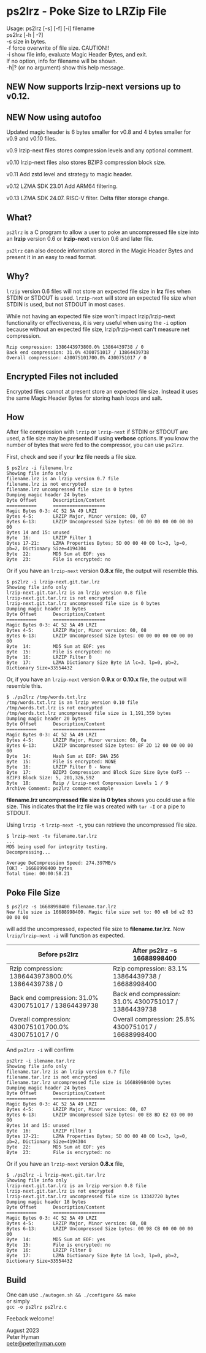 # ps2lrz - Poke Size to LRZip File

Usage: ps2lrz [-s] [-f] [-i] filename  
       ps2lrz [-h | -?]  
  -s   size in bytes.  
  -f   force overwrite of file size. CAUTION!!  
  -i   show file info, evaluate Magic Header Bytes, and exit.  
	If no option, info for filename will be shown.  
  -h|? (or no argument) show this help message.

## NEW Now supports lrzip-next versions up to  v0.12.
## NEW Now using autofoo

Updated magic header is 6 bytes smaller for v0.8 and
4 bytes smaller for v0.9 and v0.10 files.

v0.9 lrzip-next files stores compression levels and any
optional comment.

v0.10 lrzip-next files also stores BZIP3 compression block size.

v0.11 Add zstd level and strategy to magic header.

v0.12 LZMA SDK 23.01 Add ARM64 filtering.

v0.13 LZMA SDK 24.07. RISC-V filter. Delta filter storage change.

## What?
`ps2lrz` is a C program to allow a user to poke an uncompressed
file size into an **lrzip** version 0.6 or **lrzip-next**
version 0.6 and later file.

`ps2lrz` can also decode information stored in the Magic Header
Bytes and present it in an easy to read format.

## Why?
`lrzip` version 0.6 files will not store an expected file size
in **lrz** files when STDIN or STDOUT is used. `lrzip-next`
will store an expected file size when STDIN is used, but not STDOUT
in most cases.

While not having an expected file size won't impact lrzip/lrzip-next
functionality or effectiveness, it is very useful when using the `-i`
option because without an expected file size, lrzip/lrzip-next can't
measure net compression.

```
Rzip compression: 1386443973800.0% 13864439738 / 0
Back end compression: 31.0% 4300751017 / 13864439738
Overall compression: 430075101700.0% 4300751017 / 0
```

## Encrypted Files not included
Encrypted files cannot at present store an expected file size. Instead
it uses the same Magic Header Bytes for storing hash loops and salt.

## How
After file compression with `lrzip` or `lrzip-next` if STDIN or STDOUT
are used, a file size may be presented if using **verbose** options.
If you know the number of bytes that were fed to the compressor, you
can use `ps2lrz`.

First, check and see if your **lrz** file needs a file size.
```
$ ps2lrz -i filename.lrz
Showing file info only
filename.lrz is an lrzip version 0.7 file
filename.lrz is not encrypted
filename.lrz uncompressed file size is 0 bytes
Dumping magic header 24 bytes
Byte Offset      Description/Content
===========      ===================
Magic Bytes 0-3: 4C 52 5A 49 LRZI
Bytes 4-5:       LRZIP Major, Minor version: 00, 07
Bytes 6-13:      LRZIP Uncompressed Size bytes: 00 00 00 00 00 00 00 00 
Bytes 14 and 15: unused
Byte  16:        LRZIP Filter 1
Bytes 17-21:     LZMA Properties Bytes; 5D 00 00 40 00 lc=3, lp=0, pb=2, Dictionary Size=4194304
Byte  22:        MD5 Sum at EOF: yes
Byte  23:        File is encrypted: no
```
Or if you have an `lrzip-next` version **0.8.x** file, the output will resemble this.
```
$ ps2lrz -i lrzip-next.git.tar.lrz
Showing file info only
lrzip-next.git.tar.lrz is an lrzip version 0.8 file
lrzip-next.git.tar.lrz is not encrypted
lrzip-next.git.tar.lrz uncompressed file size is 0 bytes
Dumping magic header 18 bytes
Byte Offset      Description/Content
===========      ===================
Magic Bytes 0-3: 4C 52 5A 49 LRZI
Bytes 4-5:       LRZIP Major, Minor version: 00, 08
Bytes 6-13:      LRZIP Uncompressed Size bytes: 00 00 00 00 00 00 00 00 
Byte  14:        MD5 Sum at EOF: yes
Byte  15:        File is encrypted: no
Byte  16:        LRZIP Filter 0
Byte  17:        LZMA Dictionary Size Byte 1A lc=3, lp=0, pb=2, Dictionary Size=33554432
```
Or, if you have an `lrzip-next` version **0.9.x** or **0.10.x** file, the output will resemble this.
```
$ ./ps2lrz /tmp/words.txt.lrz
/tmp/words.txt.lrz is an lrzip version 0.10 file
/tmp/words.txt.lrz is not encrypted
/tmp/words.txt.lrz uncompressed file size is 1,191,359 bytes
Dumping magic header 20 bytes
Byte Offset      Description/Content
===========      ===================
Magic Bytes 0-3: 4C 52 5A 49 LRZI
Bytes 4-5:       LRZIP Major, Minor version: 00, 0a
Bytes 6-13:      LRZIP Uncompressed Size bytes: BF 2D 12 00 00 00 00 00 
Byte  14:        Hash Sum at EOF: SHA 256
Byte  15:        File is encrypted: NONE
Byte  16:        LRZIP Filter 0 - None
Byte  17:        BZIP3 Compression and Block Size Size Byte 0xF5 -- BZIP3 Block Size: 5, 201,326,592
Byte  18:        Rzip / Lrzip-next Compression Levels 1 / 9
Archive Comment: ps2lrz comment example
```

**filename.lrz uncompressed file size is 0 bytes** shows you could use a file size.
This indicates that the lrz  file was created with `tar -I` or a pipe to STDOUT.

Using `lrzip -t` `lrzip-next -t`, you can retrieve the uncompressed file size.

```
$ lrzip-next -tv filename.tar.lrz
...
MD5 being used for integrity testing.
Decompressing...

Average DeCompression Speed: 274.397MB/s
[OK] - 16688998400 bytes                                
Total time: 00:00:58.21
```

## Poke File Size
```
$ ps2lrz -s 16688998400 filename.tar.lrz
New file size is 16688998400. Magic file size set to: 00 e8 bd e2 03 00 00 00
```
will add the uncompressed, expected file size to **filename.tar.lrz**. Now
`lrzip/lrzip-next -i` will function as expected.

Before ps2lrz|After ps2lrz -s 16688998400
---|---
Rzip compression: 1386443973800.0% 13864439738 / 0   | Rzip compression: 83.1% 13864439738 / 16688998400
Back end compression: 31.0% 4300751017 / 13864439738 | Back end compression: 31.0% 4300751017 / 13864439738
Overall compression: 430075101700.0% 4300751017 / 0  | Overall compression: 25.8% 4300751017 / 16688998400

And `ps2lrz -i` will confirm
```
ps2lrz -i ilename.tar.lrz
Showing file info only
filename.tar.lrz is an lrzip version 0.7 file
filename.tar.lrz is not encrypted
filename.tar.lrz uncompressed file size is 16688998400 bytes
Dumping magic header 24 bytes
Byte Offset      Description/Content
===========      ===================
Magic Bytes 0-3: 4C 52 5A 49 LRZI
Bytes 4-5:       LRZIP Major, Minor version: 00, 07
Bytes 6-13:      LRZIP Uncompressed Size bytes: 00 E8 BD E2 03 00 00 00 
Bytes 14 and 15: unused
Byte  16:        LRZIP Filter 1
Bytes 17-21:     LZMA Properties Bytes; 5D 00 00 40 00 lc=3, lp=0, pb=2, Dictionary Size=4194304
Byte  22:        MD5 Sum at EOF: yes
Byte  23:        File is encrypted: no
```
Or if you have an `lrzip-next` version **0.8.x** file,
```
$ ./ps2lrz -i lrzip-next.git.tar.lrz
Showing file info only
lrzip-next.git.tar.lrz is an lrzip version 0.8 file
lrzip-next.git.tar.lrz is not encrypted
lrzip-next.git.tar.lrz uncompressed file size is 13342720 bytes
Dumping magic header 18 bytes
Byte Offset      Description/Content
===========      ===================
Magic Bytes 0-3: 4C 52 5A 49 LRZI
Bytes 4-5:       LRZIP Major, Minor version: 00, 08
Bytes 6-13:      LRZIP Uncompressed Size bytes: 00 98 CB 00 00 00 00 00 
Byte  14:        MD5 Sum at EOF: yes
Byte  15:        File is encrypted: no
Byte  16:        LRZIP Filter 0
Byte  17:        LZMA Dictionary Size Byte 1A lc=3, lp=0, pb=2, Dictionary Size=33554432
```

## Build
One can use `./autogen.sh && ./configure && make`  
or simply  
`gcc -o ps2lrz ps2lrz.c`

Feeback welcome!

August 2023  
Peter Hyman  
pete@peterhyman.com
